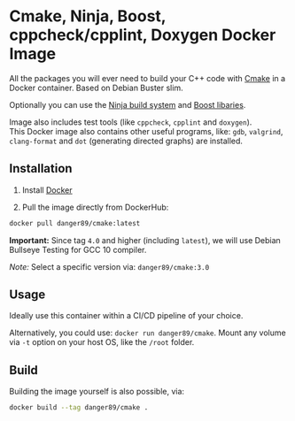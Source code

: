 # Cmake, Ninja, Boost, cppcheck/cpplint, Doxygen Docker Image

All the packages you will ever need to build your C++ code with [Cmake](https://cmake.org/) in a Docker container. Based on Debian Buster slim.

Optionally you can use the [Ninja build system](https://ninja-build.org/) and [Boost libaries](https://www.boost.org/).

Image also includes test tools (like `cppcheck`, `cpplint` and `doxygen`).  
This Docker image also contains other useful programs, like: `gdb`, `valgrind`, `clang-format` and `dot` (generating directed graphs) are installed.

## Installation

1. Install [Docker](https://www.docker.com/)

2. Pull the image directly from DockerHub:

```sh
docker pull danger89/cmake:latest
```

**Important:** Since tag `4.0` and higher (including `latest`), we will use Debian Bullseye Testing for GCC 10 compiler.

*Note:* Select a specific version via: `danger89/cmake:3.0`

## Usage

Ideally use this container within a CI/CD pipeline of your choice.

Alternatively, you could use: `docker run danger89/cmake`. Mount any volume via `-t` option on your host OS, like the `/root` folder.

## Build

Building the image yourself is also possible, via:

```sh
docker build --tag danger89/cmake .
```

